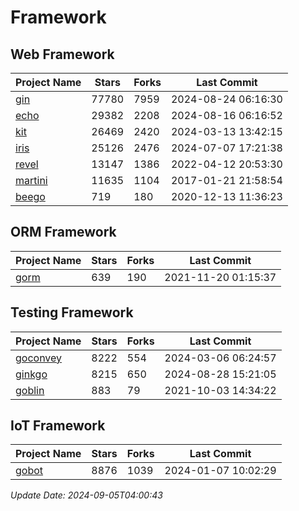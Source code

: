 # Framework

## Web Framework
| Project Name | Stars | Forks | Last Commit |
| ------------ | ----- | ----- | ----------- |
| [gin](https://github.com/gin-gonic/gin) | 77780 | 7959 | 2024-08-24 06:16:30 |
| [echo](https://github.com/labstack/echo) | 29382 | 2208 | 2024-08-16 06:16:52 |
| [kit](https://github.com/go-kit/kit) | 26469 | 2420 | 2024-03-13 13:42:15 |
| [iris](https://github.com/kataras/iris) | 25126 | 2476 | 2024-07-07 17:21:38 |
| [revel](https://github.com/revel/revel) | 13147 | 1386 | 2022-04-12 20:53:30 |
| [martini](https://github.com/go-martini/martini) | 11635 | 1104 | 2017-01-21 21:58:54 |
| [beego](https://github.com/astaxie/beego) | 719 | 180 | 2020-12-13 11:36:23 |

## ORM Framework
| Project Name | Stars | Forks | Last Commit |
| ------------ | ----- | ----- | ----------- |
| [gorm](https://github.com/jinzhu/gorm) | 639 | 190 | 2021-11-20 01:15:37 |

## Testing Framework
| Project Name | Stars | Forks | Last Commit |
| ------------ | ----- | ----- | ----------- |
| [goconvey](https://github.com/smartystreets/goconvey) | 8222 | 554 | 2024-03-06 06:24:57 |
| [ginkgo](https://github.com/onsi/ginkgo) | 8215 | 650 | 2024-08-28 15:21:05 |
| [goblin](https://github.com/franela/goblin) | 883 | 79 | 2021-10-03 14:34:22 |

## IoT Framework
| Project Name | Stars | Forks | Last Commit |
| ------------ | ----- | ----- | ----------- |
| [gobot](https://github.com/hybridgroup/gobot) | 8876 | 1039 | 2024-01-07 10:02:29 |

*Update Date: 2024-09-05T04:00:43*